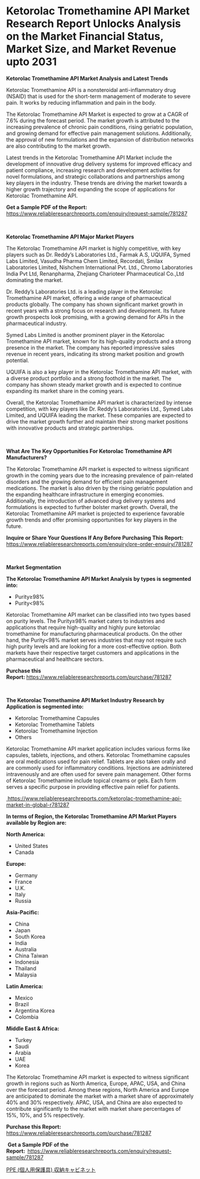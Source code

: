 <p><h1>Ketorolac Tromethamine API Market Research Report Unlocks Analysis on the Market Financial Status, Market Size, and Market Revenue upto 2031</h1></p><p><strong>Ketorolac Tromethamine API Market Analysis and Latest Trends</strong></p>
<p><p>Ketorolac Tromethamine API is a nonsteroidal anti-inflammatory drug (NSAID) that is used for the short-term management of moderate to severe pain. It works by reducing inflammation and pain in the body. </p><p>The Ketorolac Tromethamine API Market is expected to grow at a CAGR of 7.6% during the forecast period. The market growth is attributed to the increasing prevalence of chronic pain conditions, rising geriatric population, and growing demand for effective pain management solutions. Additionally, the approval of new formulations and the expansion of distribution networks are also contributing to the market growth.</p><p>Latest trends in the Ketorolac Tromethamine API Market include the development of innovative drug delivery systems for improved efficacy and patient compliance, increasing research and development activities for novel formulations, and strategic collaborations and partnerships among key players in the industry. These trends are driving the market towards a higher growth trajectory and expanding the scope of applications for Ketorolac Tromethamine API.</p></p>
<p><strong>Get a Sample PDF of the Report:&nbsp;</strong> <a href="https://www.reliableresearchreports.com/enquiry/request-sample/781287">https://www.reliableresearchreports.com/enquiry/request-sample/781287</a></p>
<p>&nbsp;</p>
<p><strong>Ketorolac Tromethamine API Major Market Players</strong></p>
<p><p>The Ketorolac Tromethamine API market is highly competitive, with key players such as Dr. Reddy’s Laboratories Ltd., Farmak A.S, UQUIFA, Symed Labs Limited, Vasudha Pharma Chem Limited, Recordati, Smilax Laboratories Limited, Nishchem International Pvt. Ltd., Chromo Laboratories India Pvt Ltd, Renanpharma, Zhejiang Charioteer Pharmaceutical Co.,Ltd dominating the market.</p><p>Dr. Reddy’s Laboratories Ltd. is a leading player in the Ketorolac Tromethamine API market, offering a wide range of pharmaceutical products globally. The company has shown significant market growth in recent years with a strong focus on research and development. Its future growth prospects look promising, with a growing demand for APIs in the pharmaceutical industry.</p><p>Symed Labs Limited is another prominent player in the Ketorolac Tromethamine API market, known for its high-quality products and a strong presence in the market. The company has reported impressive sales revenue in recent years, indicating its strong market position and growth potential.</p><p>UQUIFA is also a key player in the Ketorolac Tromethamine API market, with a diverse product portfolio and a strong foothold in the market. The company has shown steady market growth and is expected to continue expanding its market share in the coming years.</p><p>Overall, the Ketorolac Tromethamine API market is characterized by intense competition, with key players like Dr. Reddy’s Laboratories Ltd., Symed Labs Limited, and UQUIFA leading the market. These companies are expected to drive the market growth further and maintain their strong market positions with innovative products and strategic partnerships.</p></p>
<p>&nbsp;</p>
<p><strong>What Are The Key Opportunities For Ketorolac Tromethamine API Manufacturers?</strong></p>
<p><p>The Ketorolac Tromethamine API market is expected to witness significant growth in the coming years due to the increasing prevalence of pain-related disorders and the growing demand for efficient pain management medications. The market is also driven by the rising geriatric population and the expanding healthcare infrastructure in emerging economies. Additionally, the introduction of advanced drug delivery systems and formulations is expected to further bolster market growth. Overall, the Ketorolac Tromethamine API market is projected to experience favorable growth trends and offer promising opportunities for key players in the future.</p></p>
<p><strong>Inquire or Share Your Questions If Any Before Purchasing This Report:</strong> <a href="https://www.reliableresearchreports.com/enquiry/pre-order-enquiry/781287">https://www.reliableresearchreports.com/enquiry/pre-order-enquiry/781287</a></p>
<p>&nbsp;</p>
<p><strong>Market Segmentation</strong></p>
<p><strong>The Ketorolac Tromethamine API Market Analysis by types is segmented into:</strong></p>
<p><ul><li>Purity≥98%</li><li>Purity<98%</li></ul></p>
<p><p>Ketorolac Tromethamine API market can be classified into two types based on purity levels. The Purity≥98% market caters to industries and applications that require high-quality and highly pure ketorolac tromethamine for manufacturing pharmaceutical products. On the other hand, the Purity<98% market serves industries that may not require such high purity levels and are looking for a more cost-effective option. Both markets have their respective target customers and applications in the pharmaceutical and healthcare sectors.</p></p>
<p><strong>Purchase this Report:&nbsp;</strong><a href="https://www.reliableresearchreports.com/purchase/781287">https://www.reliableresearchreports.com/purchase/781287</a></p>
<p>&nbsp;</p>
<p><strong>The Ketorolac Tromethamine API Market Industry Research by Application is segmented into:</strong></p>
<p><ul><li>Ketorolac Tromethamine Capsules</li><li>Ketorolac Tromethamine Tablets</li><li>Ketorolac Tromethamine Injection</li><li>Others</li></ul></p>
<p><p>Ketorolac Tromethamine API market application includes various forms like capsules, tablets, injections, and others. Ketorolac Tromethamine capsules are oral medications used for pain relief. Tablets are also taken orally and are commonly used for inflammatory conditions. Injections are administered intravenously and are often used for severe pain management. Other forms of Ketorolac Tromethamine include topical creams or gels. Each form serves a specific purpose in providing effective pain relief for patients.</p></p>
<p><a href="https://www.reliableresearchreports.com/ketorolac-tromethamine-api-market-in-global-r781287">&nbsp;https://www.reliableresearchreports.com/ketorolac-tromethamine-api-market-in-global-r781287</a></p>
<p><strong>In terms of Region, the Ketorolac Tromethamine API Market Players available by Region are:</strong></p>
<p>
    <p> <strong> North America: </strong>
        <ul>
            <li>United States</li>
            <li>Canada</li>
        </ul>
        </p> 
    <p> <strong> Europe: </strong>
        <ul>
            <li>Germany</li>
            <li>France</li>
            <li>U.K.</li>
            <li>Italy</li>
            <li>Russia</li>
        </ul>
        </p> 
    <p> <strong> Asia-Pacific: </strong>
        <ul>
            <li>China</li>
            <li>Japan</li>
            <li>South Korea</li>
            <li>India</li>
            <li>Australia</li>
            <li>China Taiwan</li>
            <li>Indonesia</li>
            <li>Thailand</li>
            <li>Malaysia</li>
        </ul>
        </p> 
    <p> <strong> Latin America: </strong>
        <ul>
            <li>Mexico</li>
            <li>Brazil</li>
            <li>Argentina Korea</li>
            <li>Colombia</li>
        </ul>
        </p> 
    <p> <strong> Middle East & Africa: </strong>
        <ul>
            <li>Turkey</li>
            <li>Saudi</li>
            <li>Arabia</li>
            <li>UAE</li>
            <li>Korea</li>
        </ul>
    </p>
    </p>
<p><p>The Ketorolac Tromethamine API market is expected to witness significant growth in regions such as North America, Europe, APAC, USA, and China over the forecast period. Among these regions, North America and Europe are anticipated to dominate the market with a market share of approximately 40% and 30% respectively. APAC, USA, and China are also expected to contribute significantly to the market with market share percentages of 15%, 10%, and 5% respectively.</p></p>
<p><strong>Purchase this Report: </strong><a href="https://www.reliableresearchreports.com/purchase/781287">https://www.reliableresearchreports.com/purchase/781287</a></p>
<p>&nbsp;<strong>Get a Sample PDF of the Report:&nbsp;&nbsp;</strong><a href="https://www.reliableresearchreports.com/enquiry/request-sample/781287">https://www.reliableresearchreports.com/enquiry/request-sample/781287</a></p>
<p><strong></strong></p>
<p><p><a href="https://github.com/moulafa/Market-Research-Report-List-2/blob/main/3577884110709.md">PPE (個人用保護具) 収納キャビネット</a></p></p>